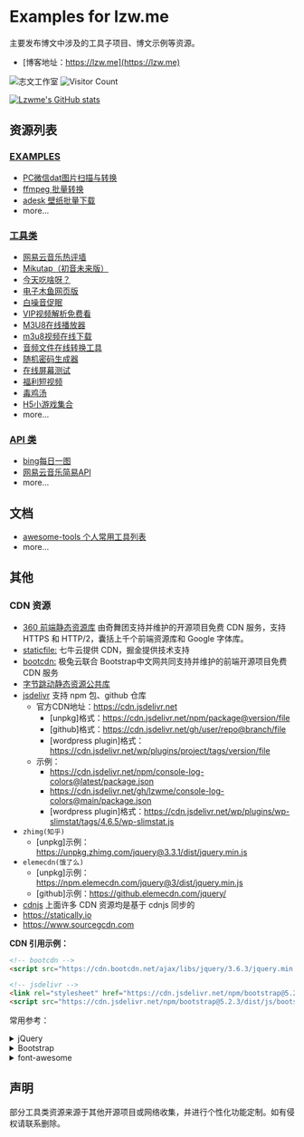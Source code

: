 # Examples for lzw.me

主要发布博文中涉及的工具子项目、博文示例等资源。

- [博客地址：https://lzw.me](https://lzw.me)

![志文工作室](https://img.shields.io/badge/blog-lzwme-7d25df)
![Visitor Count](https://profile-counter.glitch.me/badge?page_id=lzwme)

[![Lzwme's GitHub stats](https://github-readme-stats.vercel.app/api?username=lzwme&show_icons=true&count_private=true&theme=vue-dark)](https://lzw.me)

## 资源列表

### [EXAMPLES](./examples/)

- [PC微信dat图片扫描与转换](./examples/weixin-dat)
- [ffmpeg 批量转换](./examples/ffmpeg-convert/README.md)
- [adesk 壁纸批量下载](./examples//adesk-download/README.md)
- more...

### [工具类](./src/x/)

- [网易云音乐热评墙](https://lzw.me/x/163musichot)
- [Mikutap（初音未来版）](https://lzw.me/x/mikutap)
- [今天吃啥呀？](https://lzw.me/x/jtcs)
- [电子木鱼网页版](https://lzw.me/x/dzmy)
- [白噪音促眠](https://lzw.me/x/relax)
- [VIP视频解析免费看](https://lzw.me/x/vip)
- [M3U8在线播放器](https://lzw.me/x/m3u8-player)
- [m3u8视频在线下载](https://lzw.me/x/m3u8-downloader)
- [音频文件在线转换工具](https://lzw.me/x/audio-converter)
- [随机密码生成器](https://lzw.me/x/random-password)
- [在线屏幕测试](https://lzw.me/x/screentest)
- [福利短视频](https://lzw.me/v)
- [毒鸡汤](https://lzw.me/pages/djt)
- [H5小游戏集合](https://lzw.me/pages/games)
- more...

### [API 类]('./src/x/iapi')

- [bing每日一图](https://lzw.me/x/iapi/bing/)
- [网易云音乐简易API](https://lzw.me/x/iapi/163music/)
- more...

## 文档

- [awesome-tools 个人常用工具列表](./src/docs/tools.md)
- more...

## 其他

### CDN 资源

- [360 前端静态资源库](https://cdn.baomitu.com) 由奇舞团支持并维护的开源项目免费 CDN 服务，支持 HTTPS 和 HTTP/2，囊括上千个前端资源库和 Google 字体库。
- [staticfile:](http://www.staticfile.org) 七牛云提供 CDN，掘金提供技术支持
- [bootcdn:](https://www.bootcdn.cn) 极兔云联合 Bootstrap中文网共同支持并维护的前端开源项目免费 CDN 服务
- [字节跳动静态资源公共库](https://cdn.bytedance.com)
- [jsdelivr](https://www.jsdelivr.com) 支持 npm 包、github 仓库
  - 官方CDN地址：https://cdn.jsdelivr.net
    - [unpkg]格式：https://cdn.jsdelivr.net/npm/package@version/file
    - [github]格式：https://cdn.jsdelivr.net/gh/user/repo@branch/file
    - [wordpress plugin]格式：https://cdn.jsdelivr.net/wp/plugins/project/tags/version/file
  - 示例：
    - https://cdn.jsdelivr.net/npm/console-log-colors@latest/package.json
    - https://cdn.jsdelivr.net/gh/lzwme/console-log-colors@main/package.json
    - [wordpress plugin]格式：https://cdn.jsdelivr.net/wp/plugins/wp-slimstat/tags/4.6.5/wp-slimstat.js
- `zhimg(知乎)`
  - [unpkg]示例：https://unpkg.zhimg.com/jquery@3.3.1/dist/jquery.min.js
- `elemecdn(饿了么)`
  - [unpkg]示例：https://npm.elemecdn.com/jquery@3/dist/jquery.min.js
  - [github]示例：https://github.elemecdn.com/jquery/
- [cdnjs](https://cdnjs.com) 上面许多 CDN 资源均是基于 cdnjs 同步的
- https://statically.io
- https://www.sourcegcdn.com

**CDN 引用示例：**

```html
<!-- bootcdn -->
<script src="https://cdn.bootcdn.net/ajax/libs/jquery/3.6.3/jquery.min.js"></script>

<!-- jsdelivr -->
<link rel="stylesheet" href="https://cdn.jsdelivr.net/npm/bootstrap@5.2.3/dist/css/bootstrap.min.css" integrity="sha256-wLz3iY/cO4e6vKZ4zRmo4+9XDpMcgKOvv/zEU3OMlRo=" crossorigin="anonymous">
<script src="https://cdn.jsdelivr.net/npm/bootstrap@5.2.3/dist/js/bootstrap.min.js" integrity="sha256-m81NDyncZVbr7v9E6qCWXwx/cwjuWDlHCMzi9pjMobA=" crossorigin="anonymous"></script>
```

常用参考：
<details>
  <summary>jQuery</summary>

```html
<!-- jquery3 -->
<script crossorigin="anonymous" src="https://npm.elemecdn.com/jquery/dist/jquery.min.js"></script>

<script crossorigin="anonymous" integrity="sha512-STof4xm1wgkfm7heWqFJVn58Hm3EtS31XFaagaa8VMReCXAkQnJZ+jEy8PCC/iT18dFy95WcExNHFTqLyp72eQ==" src="https://lib.baomitu.com/jquery/3.6.3/jquery.min.js"></script>

<script src="https://cdn.jsdelivr.net/npm/jquery@3.6.3/dist/jquery.min.js" integrity="sha256-pvPw+upLPUjgMXY0G+8O0xUf+/Im1MZjXxxgOcBQBXU=" crossorigin="anonymous"></script>

<!-- jquery2 -->
<script crossorigin="anonymous" integrity="sha384-rY/jv8mMhqDabXSo+UCggqKtdmBfd3qC2/KvyTDNQ6PcUJXaxK1tMepoQda4g5vB" src="https://lib.baomitu.com/jquery/2.2.4/jquery.min.js"></script>

<!-- jquery1 -->
<script crossorigin="anonymous" integrity="sha384-nvAa0+6Qg9clwYCGGPpDQLVpLNn0fRaROjHqs13t4Ggj3Ez50XnGQqc/r8MhnRDZ" src="https://lib.baomitu.com/jquery/1.12.4/jquery.min.js"></script>

<!-- 其他
https://cdn.jsdelivr.net/npm/jquery/
https://npm.elemecdn.com/jquery/
https://unpkg.zhimg.com/jquery/
-->
```

</details>

<details>
  <summary>Bootstrap</summary>

```html
<!-- bootstrap 3 -->
<link crossorigin="anonymous" href="https://lib.baomitu.com/bootstrap@3/dist/css/bootstrap.min.css" rel="stylesheet">
<script crossorigin="anonymous" src="https://npm.elemecdn.com/bootstrap@3/dist/js/bootstrap.min.js"></script>

<link crossorigin="anonymous" integrity="sha384-HSMxcRTRxnN+Bdg0JdbxYKrThecOKuH5zCYotlSAcp1+c8xmyTe9GYg1l9a69psu" href="https://lib.baomitu.com/twitter-bootstrap/3.4.1/css/bootstrap.min.css" rel="stylesheet">
<script crossorigin="anonymous" integrity="sha384-aJ21OjlMXNL5UyIl/XNwTMqvzeRMZH2w8c5cRVpzpU8Y5bApTppSuUkhZXN0VxHd" src="https://lib.baomitu.com/twitter-bootstrap/3.4.1/js/bootstrap.min.js"></script>

<!-- bootstrap 4 -->
<link crossorigin="anonymous" integrity="sha512-T584yQ/tdRR5QwOpfvDfVQUidzfgc2339Lc8uBDtcp/wYu80d7jwBgAxbyMh0a9YM9F8N3tdErpFI8iaGx6x5g==" href="https://lib.baomitu.com/twitter-bootstrap/4.6.1/css/bootstrap.min.css" rel="stylesheet">
<script crossorigin="anonymous" integrity="sha512-UR25UO94eTnCVwjbXozyeVd6ZqpaAE9naiEUBK/A+QDbfSTQFhPGj5lOR6d8tsgbBk84Ggb5A3EkjsOgPRPcKA==" src="https://lib.baomitu.com/twitter-bootstrap/4.6.1/js/bootstrap.min.js"></script>

<!-- bootstrap 5 -->
<link crossorigin="anonymous" integrity="sha512-SbiR/eusphKoMVVXysTKG/7VseWii+Y3FdHrt0EpKgpToZeemhqHeZeLWLhJutz/2ut2Vw1uQEj2MbRF+TVBUA==" href="https://lib.baomitu.com/twitter-bootstrap/5.2.3/css/bootstrap.min.css" rel="stylesheet">
<script crossorigin="anonymous" integrity="sha512-1/RvZTcCDEUjY/CypiMz+iqqtaoQfAITmNSJY17Myp4Ms5mdxPS5UV7iOfdZoxcGhzFbOm6sntTKJppjvuhg4g==" src="https://lib.baomitu.com/twitter-bootstrap/5.2.3/js/bootstrap.min.js"></script>

<!-- 其他
https://cdn.jsdelivr.net/npm/twitter-bootstrap/
https://npm.elemecdn.com/twitter-bootstrap/
https://unpkg.zhimg.com/bootstrap/
-->
```

</details>

<details>
  <summary>font-awesome</summary>

```html
<!-- font-awesome 4.7 -->
<link crossorigin="anonymous" integrity="sha384-wvfXpqpZZVQGK6TAh5PVlGOfQNHSoD2xbE+QkPxCAFlNEevoEH3Sl0sibVcOQVnN" href="https://lib.baomitu.com/font-awesome/4.7.0/css/font-awesome.min.css" rel="stylesheet">

<link rel="stylesheet" href="https://npm.elemecdn.com/font-awesome@4.7.0/css/font-awesome.min.css" crossorigin="anonymous">

<!-- font-awesome 6.2 -->
<link crossorigin="anonymous" integrity="sha512-MV7K8+y+gLIBoVD59lQIYicR65iaqukzvf/nwasF0nqhPay5w/9lJmVM2hMDcnK1OnMGCdVK+iQrJ7lzPJQd1w==" href="https://lib.baomitu.com/font-awesome/6.2.1/css/all.min.css" rel="stylesheet">

<link rel="stylesheet" href="https://npm.elemecdn.com/@fortawesome/fontawesome-free@6.2.1/css/fontawesome.min.css" crossorigin="anonymous">

<!-- font-awesome latest all -->
<link crossorigin="anonymous" integrity="sha512-xh6O/CkQoPOWDdYTDqeRdPCVd1SpvCA9XXcUnZS2FmJNp1coAFzvtCN9BmamE+4aHK8yyUHUSCcJHgXloTyT2A==" href="https://lib.baomitu.com/font-awesome/latest/css/all.min.css" rel="stylesheet">

<link rel="stylesheet" href="https://jsdelivr.ioiox.cn/npm/@fortawesome/fontawesome-free/css/all.min.css">

<!-- fontawesome-free latest https://npm.elemecdn.com/fontawesome-free/ -->
<link rel="stylesheet" href="https://npm.elemecdn.com/@fortawesome/fontawesome-free/css/fontawesome.min.css" crossorigin="anonymous">
<script src="https://npm.elemecdn.com/@fortawesome/fontawesome-free/js/fontawesome.min.js" crossorigin="anonymous"></script>

<!-- 其他
https://cdn.jsdelivr.net/npm/@fortawesome/fontawesome-free/
https://npm.elemecdn.com/@fortawesome/fontawesome-free/
-->

```

</details>

## 声明

部分工具类资源来源于其他开源项目或网络收集，并进行个性化功能定制。如有侵权请联系删除。

